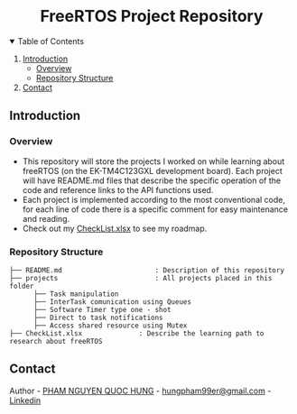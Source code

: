 <!-- PROJECT LOGO -->
<br />
<p align="center">
  <h1 align="center">FreeRTOS Project Repository</h1>
  
  

<!-- TABLE OF CONTENTS -->
<details open="open">
  <summary>Table of Contents</summary>
  <ol>
    <li>
      <a href="#about-the-project">Introduction</a>
      <ul>
        <li><a href="#overview">Overview</a></li>
		    <li><a href="#project-structure">Repository Structure</a></li>
      </ul>
    </li>
    <li><a href="#contact">Contact</a></li>
  </ol>
</details>



<!-- INTRODUCTION -->
## Introduction

### Overview
* This repository will store the projects I worked on while learning about freeRTOS (on the EK-TM4C123GXL development board). Each project will have README.md files that describe the specific operation of the code and reference links to the API functions used.<br>
* Each project is implemented according to the most conventional code, for each line of code there is a specific comment for easy maintenance and reading.<br>
* Check out my [CheckList.xlsx](https://github.com/hun9pham/freertos-work/blob/main/CheckList.xlsx) to see my roadmap.


### Repository Structure

```
├── README.md              			: Description of this repository
├── projects         				: All projects placed in this folder
      ├── Task manipulation
      ├── InterTask comunication using Queues
      ├── Software Timer type one - shot
      ├── Direct to task notifications
      ├── Access shared resource using Mutex
├── CheckList.xlsx				: Describe the learning path to research about freeRTOS

```

<!-- CONTACT -->
## Contact
Author - [PHAM NGUYEN QUOC HUNG](https://hun9pham.github.io) - hungpham99er@gmail.com - [Linkedin](https://www.linkedin.com/in/pham-hung-a12449213/)
